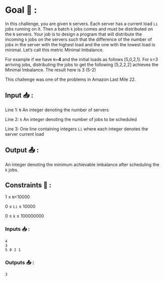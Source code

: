 # Goal 🎯 :

In this challenge, you are given `N` servers. Each server has a current load `Li` jobs running on it. Then a batch `k` jobs comes and must be distributed on the `N` servers. Your job is to design a program that will distribute the incoming `k` jobs on the servers such that the difference of the number of jobs in the server with the highest load and the one with the lowest load is minimal. Let’s call this metric Minimal Imbalance.

For example if we have `N`=**4** and the initial loads as follows [5,0,2,1]. For `k`=3 arriving jobs, distributing the jobs to get the following [5,2,2,2] achieves the Minimal Imbalance. The result here is 3 (5-2)

This challenge was one of the problems in Amazon Last Mile 22.

## Input 📥 :

Line 1: `N` An integer denoting the number of servers

Line 2: `k` An integer denoting the number of jobs to be scheduled

Line 3: One line containing integers `Li` where each integer denotes the server current load

## Output 📤 :

An integer denoting the minimum achievable imbalance after scheduling the `k` jobs.

##  Constraints 📏 :

1 &le; `N`&lt;10000

0 &le; `Li` &le; 10000

0 &le; `k` &le; 100000000

### Inputs 📥 :


```
4
3
5 0 2 1
```


### Outputs 📤 :


```
3
```

